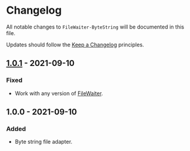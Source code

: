 # Changelog

All notable changes to `FileWaiter-ByteString` will be documented in this file.

Updates should follow the [Keep a Changelog](http://keepachangelog.com/) principles.


## [1.0.1](https://github.com/Stadly/FileWaiter-ByteString/compare/v1.0.0...v1.0.1) - 2021-09-10

### Fixed
- Work with any version of [FileWaiter](https://github.com/Stadly/FileWaiter).


## 1.0.0 - 2021-09-10

### Added
- Byte string file adapter.
